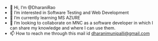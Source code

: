 - 👋 Hi, I’m @DharaniRao
- 👀 I’m interested in Software Testing and Web Development 
- 🌱 I’m currently learning MS AZURE
- 💞️ I’m looking to collaborate on MNC as a software developer in which I can share my knowledge and where I can use them.
- 📫 How to reach me through this  mail id  dharanimunipalli@gmail.com 

<!---
DharaniRao/DharaniRao is a ✨ special ✨ repository because its `README.md` (this file) appears on your GitHub profile.
You can click the Preview link to take a look at your changes.
--->
